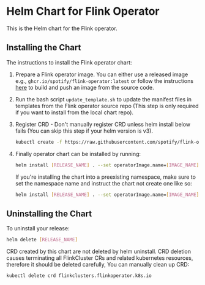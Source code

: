 # Helm Chart for Flink Operator

This is the Helm chart for the Flink operator.

## Installing the Chart

The instructions to install the Flink operator chart:

1. Prepare a Flink operator image. You can either use a released image e.g., `ghcr.io/spotify/flink-operator:latest` or follow the instructions [here](https://github.com/spotify/flink-on-k8s-operator/blob/master/docs/developer_guide.md#build-and-push-the-operator-image) to build and push an image from the source code.

2. Run the bash script `update_template.sh` to update the manifest files in templates from the Flink operator source repo (This step is only required if you want to install from the local chart repo).

3. Register CRD - Don't manually register CRD unless helm install below fails (You can skip this step if your helm version is v3).

    ```bash
    kubectl create -f https://raw.githubusercontent.com/spotify/flink-on-k8s-operator/master/config/crd/bases/flinkoperator.k8s.io_flinkclusters.yaml
    ```

4. Finally operator chart can be installed by running:

    ```bash
    helm install [RELEASE_NAME] . --set operatorImage.name=[IMAGE_NAME]
    ```

    If you're installing the chart into a preexisting namespace, make sure to set the namespace name and instruct the chart not create one like so:

    ```bash
    helm install [RELEASE_NAME] . --set operatorImage.name=[IMAGE_NAME],flinkOperatorNamespace.name=[NAMESPACE_NAME]
    ```

## Uninstalling the Chart

To uninstall your release:

  ```bash
  helm delete [RELEASE_NAME]
  ```

CRD created by this chart are not deleted by helm uninstall. CRD deletion causes terminating all FlinkCluster CRs and related kubernetes resources, therefore it should be deleted carefully, You can manually clean up CRD:

  ```bash
  kubectl delete crd flinkclusters.flinkoperator.k8s.io
  ```
